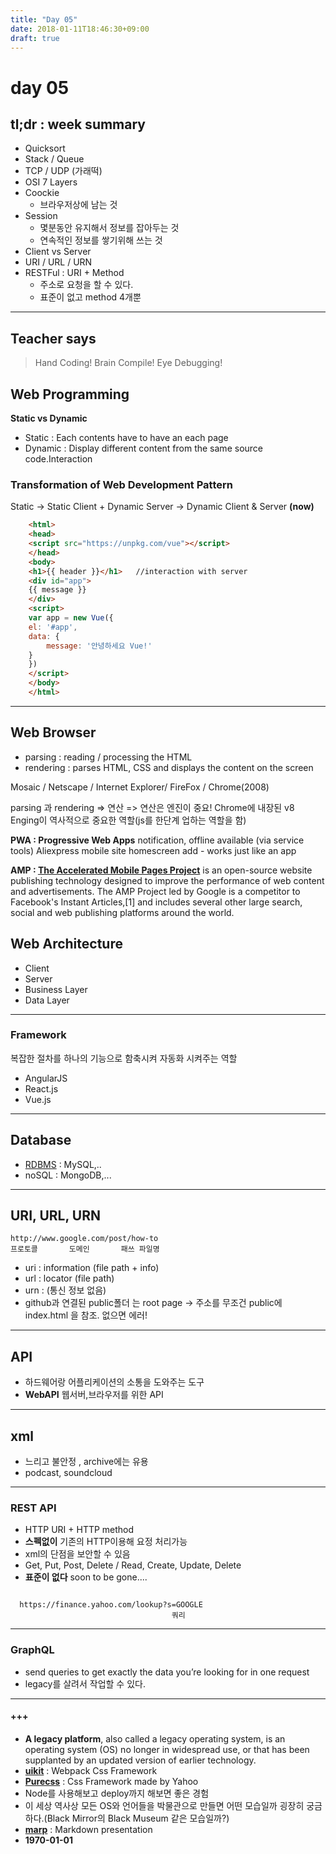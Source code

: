 ```yaml
---
title: "Day 05"
date: 2018-01-11T18:46:30+09:00
draft: true
---
```


# day 05

## tl;dr : week summary
- Quicksort
- Stack / Queue
- TCP / UDP (가래떡)
- OSI 7 Layers
- Coockie
    + 브라우저상에 남는 것
- Session
    + 몇분동안 유지해서 정보를 잡아두는 것
    + 연속적인 정보를 쌓기위해 쓰는 것
- Client vs Server
- URI / URL / URN 
- RESTFul : URI + Method 
    + 주소로 요청을 할 수 있다.
    + 표준이 없고 method 4개뿐



---

## Teacher says
>Hand Coding!
>Brain Compile!
>Eye Debugging!


## Web Programming
**Static vs Dynamic**
- Static : Each contents have to have an each page
- Dynamic : Display different content from the same source code.Interaction 

### Transformation of Web Development Pattern
Static -> Static Client + Dynamic Server -> Dynamic Client & Server **(now)**

```html
    <html>
    <head>
    <script src="https://unpkg.com/vue"></script>
    </head>
    <body>
    <h1>{{ header }}</h1>   //interaction with server
    <div id="app">
    {{ message }}
    </div>
    <script>
    var app = new Vue({
    el: '#app',
    data: {
        message: '안녕하세요 Vue!'
    }
    })
    </script>
    </body>
    </html>
```

--- 
## Web Browser

+ parsing : reading / processing the HTML
+ rendering : parses HTML, CSS and displays the content on the screen

Mosaic / Netscape / Internet Explorer/ FireFox / Chrome(2008)

parsing 과 rendering => 연산 => 연산은 엔진이 중요! Chrome에 내장된 v8 Enging이 역사적으로 중요한 역할(js를 한단계 업하는 역할을 함)



**PWA : Progressive Web Apps**
notification, offline available (via service tools)
Aliexpress mobile site homescreen add - works just like an app

**AMP : [The Accelerated Mobile Pages Project](https://en.wikipedia.org/wiki/Accelerated_Mobile_Pages)**
 is an open-source website publishing technology designed to improve the performance of web content and advertisements. The AMP Project led by Google is a competitor to Facebook's Instant Articles,[1] and includes several other large search, social and web publishing platforms around the world.

## Web Architecture
+ Client 
+ Server  
+ Business Layer
+ Data Layer

---
### Framework
복잡한 절차를 하나의 기능으로 함축시켜 자동화 시켜주는 역할

+ AngularJS
+ React.js
+ Vue.js 

---
## Database
+ [RDBMS](https://en.wikipedia.org/wiki/Relational_database_management_system) : MySQL,..
+ noSQL : MongoDB,...

---
## URI, URL, URN

    http://www.google.com/post/how-to
    프로토콜       도메인       패쓰 파일명

- uri : information (file path + info)
- url : locator (file path)
- urn : (통신 정보 없음)
- github과 연결된 public폴더 는 root page -> 주소를 무조건 public에 index.html 을 참조. 없으면 에러!

---
## API
- 하드웨어랑 어플리케이션의 소통을 도와주는 도구
- **WebAPI** 웹서버,브라우저를 위한 API

---
## xml
- 느리고 불안정 , archive에는 유용
- podcast, soundcloud

---
### REST API
- HTTP URI + HTTP method
- **스펙없이** 기존의 HTTP이용해 요정 처리가능
- xml의 단점을 보안할 수 있음
- Get, Put, Post, Delete / Read, Create, Update, Delete
- **표준이 없다** soon to be gone.... 
  
```  

  https://finance.yahoo.com/lookup?s=GOOGLE
                                    쿼리 
```
---
### GraphQL
- send queries to get exactly the data you’re looking for in one request
- legacy를 살려서 작업할 수 있다.

---
#### +++
+ **A legacy platform**, also called a legacy operating system, is an operating system (OS) no longer in widespread use, or that has been supplanted by an updated version of earlier technology.
+ **[uikit](https://getuikit.com/)** : Webpack Css Framework
+ **[Purecss](https://purecss.io/)** : Css Framework made by Yahoo
+ Node를 사용해보고 deploy까지 해보면 좋은 경험
+ 이 세상 역사상 모든 OS와 언어들을 박물관으로 만들면 어떤 모습일까 굉장히 궁금하다.(Black Mirror의 Black Museum 같은 모습일까?)
+ **[marp](https://yhatt.github.io/marp/)** : Markdown presentation
+ **1970-01-01** 
